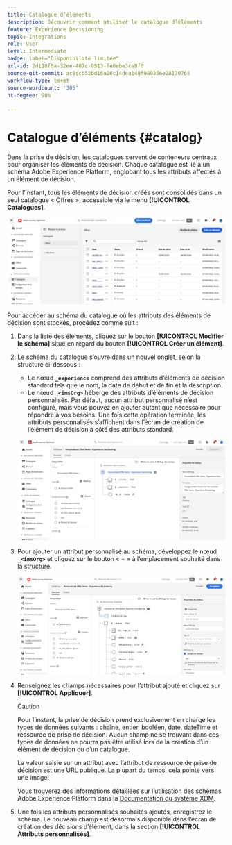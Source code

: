 ```yaml
---
title: Catalogue d’éléments
description: Découvrir comment utiliser le catalogue d’éléments
feature: Experience Decisioning
topic: Integrations
role: User
level: Intermediate
badge: label="Disponibilité limitée"
exl-id: 2d118f5a-32ee-407c-9513-fe0ebe3ce8f0
source-git-commit: ac8ccb52bd16a26c14dea148f989256e28170765
workflow-type: tm+mt
source-wordcount: '305'
ht-degree: 90%

---
```


# Catalogue d’éléments {#catalog}

Dans la prise de décision, les catalogues servent de conteneurs centraux pour organiser les éléments de décision. Chaque catalogue est lié à un schéma Adobe Experience Platform, englobant tous les attributs affectés à un élément de décision.

Pour l’instant, tous les éléments de décision créés sont consolidés dans un seul catalogue « Offres », accessible via le menu **[!UICONTROL Catalogues]**.

![](assets/catalogs-list.png)

Pour accéder au schéma du catalogue où les attributs des éléments de décision sont stockés, procédez comme suit :

1. Dans la liste des éléments, cliquez sur le bouton **[!UICONTROL Modifier le schéma]** situé en regard du bouton **[!UICONTROL Créer un élément]**.

1. Le schéma du catalogue s’ouvre dans un nouvel onglet, selon la structure ci-dessous :

   * Le nœud **`_experience`** comprend des attributs d’éléments de décision standard tels que le nom, la date de début et de fin et la description.
   * Le nœud **`_<imsOrg>`** héberge des attributs d’éléments de décision personnalisés. Par défaut, aucun attribut personnalisé n’est configuré, mais vous pouvez en ajouter autant que nécessaire pour répondre à vos besoins. Une fois cette opération terminée, les attributs personnalisés s’affichent dans l’écran de création de l’élément de décision à côté des attributs standard.

   ![](assets/catalogs-schema.png)

1. Pour ajouter un attribut personnalisé au schéma, développez le nœud **`_<imsOrg>`** et cliquez sur le bouton « + » à l’emplacement souhaité dans la structure.

   ![](assets/catalogs-add.png)

1. Renseignez les champs nécessaires pour l’attribut ajouté et cliquez sur **[!UICONTROL Appliquer]**.

   >[!CAUTION]
   >
   >Pour l’instant, la prise de décision prend exclusivement en charge les types de données suivants : chaîne, entier, booléen, date, dateTime et ressource de prise de décision. Aucun champ ne se trouvant dans ces types de données ne pourra pas être utilisé lors de la création d’un élément de décision ou d’un catalogue.

   La valeur saisie sur un attribut avec l’attribut de ressource de prise de décision est une URL publique. La plupart du temps, cela pointe vers une image.

   Vous trouverez des informations détaillées sur l’utilisation des schémas Adobe Experience Platform dans la [Documentation du système XDM](https://experienceleague.adobe.com/docs/experience-platform/xdm/ui/overview.html?lang=fr).

1. Une fois les attributs personnalisés souhaités ajoutés, enregistrez le schéma. Le nouveau champ est désormais disponible dans l’écran de création des décisions d’élément, dans la section **[!UICONTROL Attributs personnalisés]**.
